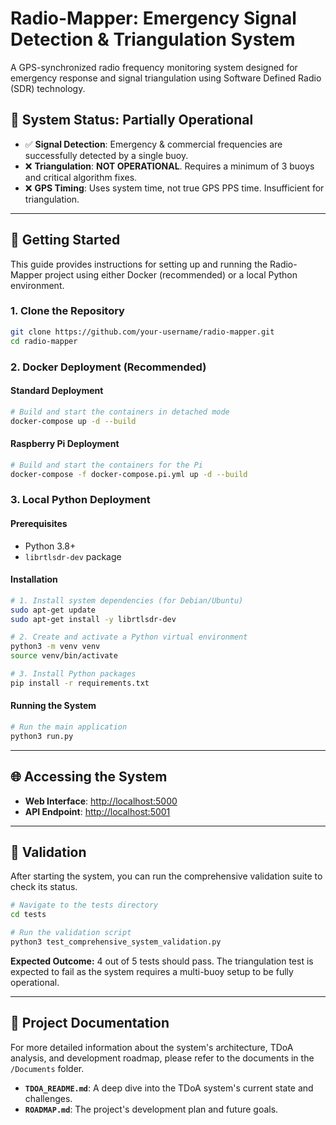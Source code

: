 # Radio-Mapper: Emergency Signal Detection & Triangulation System

A GPS-synchronized radio frequency monitoring system designed for emergency response and signal triangulation using Software Defined Radio (SDR) technology.

## 🎯 **System Status: Partially Operational**

- ✅ **Signal Detection**: Emergency & commercial frequencies are successfully detected by a single buoy.
- ❌ **Triangulation**: **NOT OPERATIONAL**. Requires a minimum of 3 buoys and critical algorithm fixes.
- ❌ **GPS Timing**: Uses system time, not true GPS PPS time. Insufficient for triangulation.

---

## 🚀 **Getting Started**

This guide provides instructions for setting up and running the Radio-Mapper project using either Docker (recommended) or a local Python environment.

### **1. Clone the Repository**
```bash
git clone https://github.com/your-username/radio-mapper.git
cd radio-mapper
```

### **2. Docker Deployment (Recommended)**

#### **Standard Deployment**
```bash
# Build and start the containers in detached mode
docker-compose up -d --build
```

#### **Raspberry Pi Deployment**
```bash
# Build and start the containers for the Pi
docker-compose -f docker-compose.pi.yml up -d --build
```

### **3. Local Python Deployment**

#### **Prerequisites**
- Python 3.8+
- `librtlsdr-dev` package

#### **Installation**
```bash
# 1. Install system dependencies (for Debian/Ubuntu)
sudo apt-get update
sudo apt-get install -y librtlsdr-dev

# 2. Create and activate a Python virtual environment
python3 -m venv venv
source venv/bin/activate

# 3. Install Python packages
pip install -r requirements.txt
```

#### **Running the System**
```bash
# Run the main application
python3 run.py
```

---

## 🌐 **Accessing the System**

-   **Web Interface**: [http://localhost:5000](http://localhost:5000)
-   **API Endpoint**: [http://localhost:5001](http://localhost:5001)

---

## 🧪 **Validation**

After starting the system, you can run the comprehensive validation suite to check its status.

```bash
# Navigate to the tests directory
cd tests

# Run the validation script
python3 test_comprehensive_system_validation.py
```
**Expected Outcome:** 4 out of 5 tests should pass. The triangulation test is expected to fail as the system requires a multi-buoy setup to be fully operational.

---

## 📂 **Project Documentation**

For more detailed information about the system's architecture, TDoA analysis, and development roadmap, please refer to the documents in the `/Documents` folder.
- **`TDOA_README.md`**: A deep dive into the TDoA system's current state and challenges.
- **`ROADMAP.md`**: The project's development plan and future goals.

